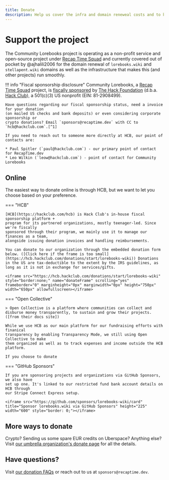 ```yaml
---
title: Donate
description: Help us cover the infra and domain reneweal costs and to keep maintainers from burning out.
---
```


# Support the project

The Community Lorebooks project is operating as a non-profit service and open-source project
under [Recap Time Squad](https://recaptime.dev) and currently covered out of pocket by
@ajhalili2006 for the domain renewal of `lorebooks.wiki` and `stellapent.wiki` domains as well
as the infrastructure that makes this (and other projects) run smoothly.

!!! info "Fiscal sponsorship disclosure"
    Community Lorebooks, a [Recap Time Squad](https://recaptime.dev) project, is [fiscally sponsored](https://hackclub.com/fiscal-sponsorship) by [The Hack Foundation](https://hackfoundation.org) (d.b.a. [Hack Club](https://hackclub.com)), a 501\(c)(3) US nonprofit (EIN: 81-2908499).

    Have questions regarding our fiscal sponsorship status, need a invoice for your donation
    (on mailed US checks and bank deposits) or even considering corporate sponsorship or
    crypto donations? Email `sponsors@recaptime.dev` with CC to `hcb@hackclub.com`.[^1]

    If you need to reach out to someone more directly at HCB, our point of contacts are:

    * Paul Spitler (`paul@hackclub.com`) - our primary point of contact for RecapTime.dev
    * Leo Wilkin (`leow@hackclub.com`) - point of contact for Community Lorebooks

[^1]: **Why carbon copy email to the HCB team?** This way they can have the correspondence between
you and the team, especially in things like invoices.

## Online

The easiest way to donate online is through HCB, but we want to let you choose based on
your preference.

=== "HCB"

    [HCB](https://hackclub.com/hcb) is Hack Club's in-house fiscal sponsorship platform +
    program for its partnered organizations, mostly teenager-led. Since we're fiscally
    sponsored through their program, we mainly use it to manage our finances as a team,
    alongside issuing donation invoices and handling reimbursements.

    You can donate to our organization through the embedded donation form below. ([Click here if the frame is too small](https://hcb.hackclub.com/donations/start/lorebooks-wiki)) Donations in the US are tax-deductible to the extent by the IRS guidelines, as long as it is not in exchange for services/gifts.

    <iframe src="https://hcb.hackclub.com/donations/start/lorebooks-wiki" style="border:none;" name="donateFrame" scrolling="yes" frameborder="0" marginheight="0px" marginwidth="0px" height="750px" width="650px" allowfullscreen></iframe>

=== "Open Collective"

    > Open Collective is a platform where communities can collect and disburse money transparently, to sustain and grow their projects. ([from their docs site])

    While we use HCB as our main platform for our fundraising efforts with finanical
    transparency by enabling Transparency Mode, we still using Open Collective to make
    them organized as well as to track expenses and income outside the HCB platform.

    If you choose to donate

=== "GitHub Sponsors"

    If you are sponsoring projects and organizations via GitHub Sponsors, we also have
    set up one. It's linked to our restricted fund bank account details on HCB through
    our Stripe Connect Express setup.

    <iframe src="https://github.com/sponsors/lorebooks-wiki/card" title="Sponsor lorebooks.wiki via GitHub Sponsors" height="225" width="600" style="border: 0;"></iframe>

## More ways to donate

Crypto? Sending us some spare EUR credits on Uberspace? Anything else?
Visit [our umbrella organization's donate page](https://recaptime.dev/donate)
for all the details.

## Have questions?

Visit [our donation FAQs](https://recaptime.dev/donate/faq) or reach out to us at
`sponsors@recaptime.dev`.
